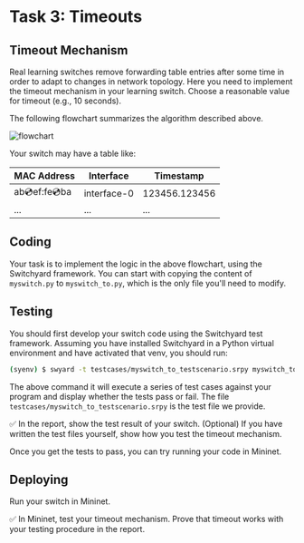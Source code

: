 # Task 3: Timeouts

## Timeout Mechanism

Real learning switches remove forwarding table entries after some time in order to adapt to changes in network topology. Here you need to implement the timeout mechanism in your learning switch. Choose a reasonable value for timeout (e.g., 10 seconds).

The following flowchart summarizes the algorithm described above.

![flowchart](<../.gitbook/assets/to\_flow (1).jpg>)

Your switch may have a table like:

| MAC Address       | Interface   | Timestamp     |
| ----------------- | ----------- | ------------- |
| ab:cd:ef:fe:cd:ba | interface-0 | 123456.123456 |
| ...               | ...         | ...           |

## Coding

Your task is to implement the logic in the above flowchart, using the Switchyard framework. You can start with copying the content of `myswitch.py` to `myswitch_to.py`, which is the only file you'll need to modify.

## Testing

You should first develop your switch code using the Switchyard test framework. Assuming you have installed Switchyard in a Python virtual environment and have activated that venv, you should run:

```bash
(syenv) $ swyard -t testcases/myswitch_to_testscenario.srpy myswitch_to.py
```

The above command it will execute a series of test cases against your program and display whether the tests pass or fail. The file `testcases/myswitch_to_testscenario.srpy` is the test file we provide.

✅ In the report, show the test result of your switch. (Optional) If you have written the test files yourself, show how you test the timeout mechanism.

Once you get the tests to pass, you can try running your code in Mininet.

## Deploying

Run your switch in Mininet.

✅ In Mininet, test your timeout mechanism. Prove that timeout works with your testing procedure in the report.
